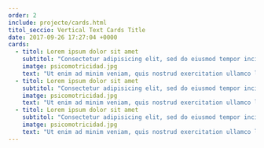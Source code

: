 ```yaml
---
order: 2
include: projecte/cards.html
titol_seccio: Vertical Text Cards Title
date: 2017-09-26 17:27:04 +0000
cards:
  - titol: Lorem ipsum dolor sit amet
    subtitol: "Consectetur adipisicing elit, sed do eiusmod tempor incididunt"
    imatge: psicomotricidad.jpg
    text: "Ut enim ad minim veniam, quis nostrud exercitation ullamco laboris nisi ut aliquip ex ea commodo consequat. Duis aute irure dolor in reprehenderit in voluptate velit esse cillum dolore eu fugiat nulla pariatur. Excepteur sint occaecat cupidatat non proident, sunt in culpa qui officia deserunt mollit anim id est laborum."
  - titol: Lorem ipsum dolor sit amet
    subtitol: "Consectetur adipisicing elit, sed do eiusmod tempor incididunt"
    imatge: psicomotricidad.jpg
    text: "Ut enim ad minim veniam, quis nostrud exercitation ullamco laboris nisi ut aliquip ex ea commodo consequat. Duis aute irure dolor in reprehenderit in voluptate velit esse cillum dolore eu fugiat nulla pariatur. Excepteur sint occaecat cupidatat non proident, sunt in culpa qui officia deserunt mollit anim id est laborum."
  - titol: Lorem ipsum dolor sit amet
    subtitol: "Consectetur adipisicing elit, sed do eiusmod tempor incididunt"
    imatge: psicomotricidad.jpg
    text: "Ut enim ad minim veniam, quis nostrud exercitation ullamco laboris nisi ut aliquip ex ea commodo consequat. Duis aute irure dolor in reprehenderit in voluptate velit esse cillum dolore eu fugiat nulla pariatur. Excepteur sint occaecat cupidatat non proident, sunt in culpa qui officia deserunt mollit anim id est laborum."
---
```


